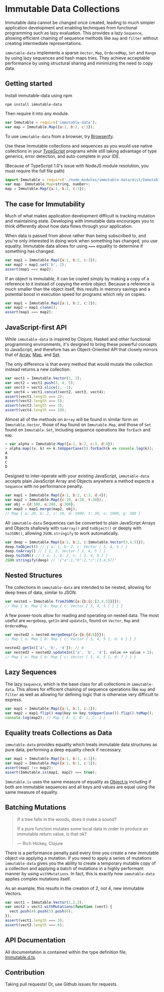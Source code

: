 Immutable Data Collections
==========================

Immutable data cannot be changed once created, leading to much simpler
application development and enabling techniques from functional programming such
as lazy evaluation. This provides a lazy `Sequence`, allowing efficient chaining
of sequence methods like `map` and `filter` without creating intermediate
representations.

`immutable-data` implements a sparse `Vector`, `Map`, `OrderedMap`, `Set` and
`Range` by using lazy sequences and hash maps tries. They achieve acceptable
performance by using structural sharing and minimizing the need to copy data.


Getting started
---------------

Install immutable-data using npm

```shell
npm install immutable-data
```

Then require it into any module.

```javascript
var Immutable = require('immutable-data');
var map = Immutable.Map({a:1, b:2, c:3});
```

To use `immutable-data` from a browser, try [Browserify](http://browserify.org/).


Use these Immutable collections and sequences as you would use native
collections in your [TypeScript](typescriptlang.org) programs while still taking
advantage of type generics, error detection, and auto-complete in your IDE.

(Because of TypeScript 1.0's issue with NodeJS module resolution, you must
require the full file path)

```javascript
import Immutable = require('./node_modules/immutable-data/dist/Immutable');
var map: Immutable.Map<string, number>;
map = Immutable.Map({a:1, b:2, c:3});
```


The case for Immutability
-------------------------

Much of what makes application development difficult is tracking mutation and
maintaining state. Developing with immutable data encourages you to think
differently about how data flows through your application.

When data is passed from above rather than being subscribed to, and you're only
interested in doing work when something has changed, you use equality. Immutable
data allows for using `===` equality to determine if something has changed.

```javascript
var map1 = Immutable.Map({a:1, b:2, c:3});
var map2 = map1.set('b', 2);
assert(map1 === map2);
```

If an object is immutable, it can be copied simply by making a copy of a
reference to it instead of copying the entire object. Because a reference is
much smaller than the object itself, this results in memory savings and a
potential boost in execution speed for programs which rely on copies.

```javascript
var map1 = Immutable.Map({a:1, b:2, c:3});
var map2 = map1.clone();
assert(map1 === map2);
```


JavaScript-first API
--------------------

While `immutable-data` is inspired by Clojure, Haskell and other functional
programming environments, it's designed to bring these powerful concepts to
JavaScript, and therefore has an Object-Oriented API that closely mirrors that
of [Array](https://developer.mozilla.org/en-US/docs/Web/JavaScript/Reference/Global_Objects/Array),
[Map](https://developer.mozilla.org/en-US/docs/Web/JavaScript/Reference/Global_Objects/Map), and
[Set](https://developer.mozilla.org/en-US/docs/Web/JavaScript/Reference/Global_Objects/Set).

The only difference is that every method that would mutate the collection
instead returns a new collection.

```javascript
var vect1 = Immutable.Vector(1, 2);
var vect2 = vect1.push(3, 4, 5);
var vect3 = vect2.slice(1, -1);
var vect4 = vect1.concat(vect2, vect3, vect4);
assert(vect1.length === 2);
assert(vect2.length === 5);
assert(vect3.length === 3);
assert(vect4.length === 10);
```

Almost all of the methods on `Array` will be found in similar form on
`Immutable.Vector`, those of `Map` found on `Immutable.Map`, and those of `Set`
found on `Immutable.Set`, including sequence operations like `forEach` and `map`.

```javascript
> var alpha = Immutable.Map({a:1, b:2, c:3, d:4});
> alpha.map((v, k) => k.toUpperCase()).forEach(k => console.log(k));
A
B
C
D
```

Designed to inter-operate with your existing JavaScript, `immutable-data`
accepts plain JavaScript Array and Objects anywhere a method expects a
`Sequence` with no performance penalty.

```javascript
var map1 = Immutable.Map({a:1, b:2, c:3, d:4});
var map2 = Immutable.Map({c:10, a:20, t:30});
var obj = {d:100, o:200, g:300};
var map3 = map1.merge(map2, obj);
// Map { a: 20, b: 2, c: 10, d: 1000, t: 30, o: 2000, g: 300 }
```

All `immutable-data` Sequences can be converted to plain JavaScript Arrays and
Objects shallowly with `toArray()` and `toObject()` or deeply with `toJSON()`,
allowing `JSON.stringify` to work automatically.

```javascript
var deep = Immutable.Map({a:1, b:2, c:Immutable.Vector(3,4,5)});
deep.toObject() // { a: 1, b: 2, c: Vector [ 3, 4, 5 ] }
deep.toArray() // [ 1, 2, Vector [ 3, 4, 5 ] ]
deep.toJSON() // { a: 1, b: 2, c: [ 3, 4, 5 ] }
JSON.stringify(deep) // '{"a":1,"b":2,"c":[3,4,5]}'
```


Nested Structures
-----------------

The collections in `immutable-data` are intended to be nested, allowing for deep
trees of data, similar to JSON.

```javascript
var nested = Immutable.fromJSON({a:{b:{c:[3,4,5]}}});
// Map { a: Map { b: Map { c: Vector [ 3, 4, 5 ] } } }
```

A few power-tools allow for reading and operating on nested data. The
most useful are `mergeDeep`, `getIn` and `updateIn`, found on `Vector`, `Map`
and `OrderedMap`.

```javascript
var nested2 = nested.mergeDeep({a:{b:{d:6}}});
// Map { a: Map { b: Map { c: Vector [ 3, 4, 5 ], d: 6 } } }
```

```javascript
nested2.getIn(['a', 'b', 'd']); // 6
var nested3 = nested2.updateIn(['a', 'b', 'd'], value => value + 1);
// Map { a: Map { b: Map { c: Vector [ 3, 4, 5 ], d: 7 } } }
```


Lazy Sequences
--------------

The lazy `Sequence`, which is the base class for all collections in
`immutable-data`. This allows for efficient chaining of sequence operations like
`map` and `filter` as well as allowing for defining logic that is otherwise very
difficult to express.

```javascript
var map1 = Immutable.Map({a:1, b:1, c:1});
var map2 = map1.flip().map(key => key.toUpperCase()).flip().toMap();
console.log(map2); // Map { A: 1, B: 1, C: 1 }
```


Equality treats Collections as Data
-----------------------------------

`immutable-data` provides equality which treats immutable data structures as
pure data, performing a deep equality check if necessary.

```javascript
var map1 = Immutable.Map({a:1, b:1, c:1});
var map2 = Immutable.Map({a:1, b:1, c:1});
assert(map1 !== map2);
assert(Immutable.is(map1, map2) === true);
```

`Immutable.is` uses the same measure of equality as [Object.is](https://developer.mozilla.org/en-US/docs/Web/JavaScript/Reference/Global_Objects/Object/is)
including if both are immutable sequences and all keys and values are equal
using the same measure of equality.


Batching Mutations
------------------

> If a tree falls in the woods, does it make a sound?
>
> If a pure function mutates some local data in order to produce an immutable
> return value, is that ok?
>
> — Rich Hickey, Clojure

There is a performance penalty paid every time you create a new immutable object
via applying a mutation. If you need to apply a series of mutations
`immutable-data` gives you the ability to create a temporary mutable copy of a
collection and applying a batch of mutations in a highly performant manner by
using `withMutations`. In fact, this is exactly how `immutable-data` applies
complex mutations itself.

As an example, this results in the creation of 2, not 4, new immutable Vectors.

```javascript
var vect1 = Immutable.Vector(1,2,3);
var vect2 = vect1.withMutations(function (vect) {
  vect.push(4).push(5).push(6);
});
assert(vect1.length === 3);
assert(vect2.length === 6);
```


API Documentation
-----------------

All documentation is contained within the type definition file, [Immutable.d.ts](./type-definitions/Immutable.d.ts).


Contribution
------------

Taking pull requests! Or, use Github issues for requests.
